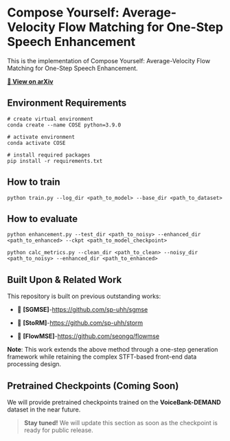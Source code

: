 # Compose Yourself: Average-Velocity Flow Matching for One-Step Speech Enhancement
This is the implementation of Compose Yourself: Average-Velocity Flow Matching for One-Step Speech Enhancement.

[**📄 View on arXiv**](https://arxiv.org/abs/2509.15952)
## Environment Requirements
```
# create virtual environment
conda create --name COSE python=3.9.0

# activate environment
conda activate COSE

# install required packages
pip install -r requirements.txt
```
## How to train
```
python train.py --log_dir <path_to_model> --base_dir <path_to_dataset>
```
## How to evaluate
```
python enhancement.py --test_dir <path_to_noisy> --enhanced_dir <path_to_enhanced> --ckpt <path_to_model_checkpoint>

python calc_metrics.py --clean_dir <path_to_clean> --noisy_dir <path_to_noisy> --enhanced_dir <path_to_enhanced>
```
## Built Upon & Related Work

This repository  is built on previous outstanding works:

- 🔗 **[SGMSE]**-https://github.com/sp-uhh/sgmse

- 🔗 **[StoRM]**-https://github.com/sp-uhh/storm

- 🔗 **[FlowMSE]**-https://github.com/seongq/flowmse

**Note**: This work extends the above method through a one-step generation framework while retaining the complex STFT-based front-end data processing design.

## Pretrained Checkpoints (Coming Soon)

We will provide pretrained checkpoints trained on the **VoiceBank-DEMAND** dataset in the near future.
> **Stay tuned!** We will update this section as soon as the checkpoint is ready for public release.
